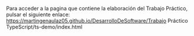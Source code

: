 Para acceder a la pagina que contiene la elaboración del Trabajo Práctico, pulsar el siguiente enlace:
https://martingenaulaz05.github.io/DesarrolloDeSoftware/Trabajo Práctico TypeScript/ts-demo/index.html
